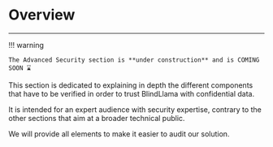 # Overview
________________________________________________________

!!! warning

    The Advanced Security section is **under construction** and is COMING SOON ⌛




This section is dedicated to explaining in depth the different components that have to be verified in order to trust BlindLlama with confidential data.

It is intended for an expert audience with security expertise, contrary to the other sections that aim at a broader technical public.

We will provide all elements to make it easier to audit our solution.